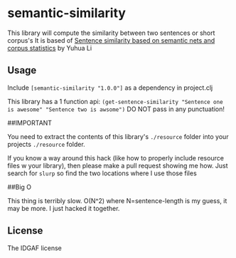 # semantic-similarity

This library will compute the similarity between two sentences or short corpus's
It is based of [Sentence similarity based on semantic nets and corpus statistics](http://ieeexplore.ieee.org/xpl/articleDetails.jsp?tp=&arnumber=1644735&url=http%3A%2F%2Fieeexplore.ieee.org%2Fiel5%2F69%2F34468%2F01644735.pdf%3Farnumber%3D1644735) by Yuhua Li

## Usage
Include `[semantic-similarity "1.0.0"]` as a dependency in project.clj 

This library has a 1 function api: `(get-sentence-similarity "Sentence one is awesome" "Sentence two is awsome")`
DO NOT pass in any punctuation!


##IMPORTANT

You need to extract the contents of this library's `./resource` folder into your projects `./resource` folder.

If you know a way around this hack (like how to properly include resource files w your library), then please make a pull request showing me how. 
Just search for `slurp` so find the two locations where I use those files


##Big O

This thing is terribly slow. O(N^2) where N=sentence-length is my guess, it may be more. I just hacked it together.

## License

The IDGAF license
